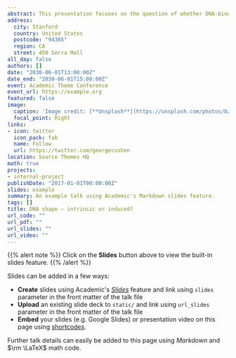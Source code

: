 ```yaml
---
abstract: This presentation focuses on the question of whether DNA-binding proteins recognize intrinsic structural features in DNA (DNA shape), or whether protein binding induces changes in DNA structure. This is a surprisingly tricky question to answer experimentally. While many X-ray crystal structures of protein-DNA complexes are available, there are almost no X-ray structures of the cognate naked DNA containing the protein binding site. We developed an experimental approach to this question, in which the chemical probe hydroxyl radical is used to make a nucleotide-resolution map of minor groove shape in a naked DNA molecule. Comparison of this pattern with the pattern of minor groove shape in the X-ray structure of the corresponding protein-DNA complex directly shows whether the minor groove width pattern of naked DNA persists in the complex, or whether protein binding changes the pattern. Since regions of narrow minor groove width often are associated with specific electrostatic interactions between protein and DNA, this approach can illuminate modes of DNA recognition by protein. We used capillary electrophoresis to analyze hydroxyl radical cleavage patterns of 11 protein binding sites. For 7 sites, regions of narrow minor groove width found in the naked DNA persisted in the protein-DNA complex, and were found to interact electrostatically with arginine residues from the protein. In 4 sites, protein binding remodeled the structure of the naked DNA, leading to a different pattern of minor groove width in the complex. The experimental workflow introduced here provides a new and quantitative way to compare the shape of naked DNA with the shape of DNA in a protein-DNA complex. Capillary electrophoresis provides at best medium experimental throughput, though. We now use Illumina DNA sequencing to make this experimental method for mapping DNA structure into a high-throughput technique, with potential to make structural maps of large stretches of naked genomic DNA in context.
address:
  city: Stanford
  country: United States
  postcode: "94305"
  region: CA
  street: 450 Serra Mall
all_day: false
authors: []
date: "2030-06-01T13:00:00Z"
date_end: "2030-06-01T15:00:00Z"
event: Academic Theme Conference
event_url: https://example.org
featured: false
image:
  caption: 'Image credit: [**Unsplash**](https://unsplash.com/photos/bzdhc5b3Bxs)'
  focal_point: Right
links:
- icon: twitter
  icon_pack: fab
  name: Follow
  url: https://twitter.com/georgecushen
location: Source Themes HQ
math: true
projects:
- internal-project
publishDate: "2017-01-01T00:00:00Z"
slides: example
summary: An example talk using Academic's Markdown slides feature.
tags: []
title: DNA shape – intrinsic or induced?
url_code: ""
url_pdf: ""
url_slides: ""
url_video: ""
---
```


{{% alert note %}}
Click on the **Slides** button above to view the built-in slides feature.
{{% /alert %}}

Slides can be added in a few ways:

- **Create** slides using Academic's [*Slides*](https://sourcethemes.com/academic/docs/managing-content/#create-slides) feature and link using `slides` parameter in the front matter of the talk file
- **Upload** an existing slide deck to `static/` and link using `url_slides` parameter in the front matter of the talk file
- **Embed** your slides (e.g. Google Slides) or presentation video on this page using [shortcodes](https://sourcethemes.com/academic/docs/writing-markdown-latex/).

Further talk details can easily be added to this page using *Markdown* and $\rm \LaTeX$ math code.
